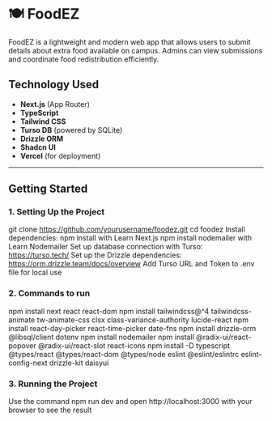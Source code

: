 # 🍽️ FoodEZ

FoodEZ is a lightweight and modern web app that allows users to submit details about extra food available on campus. Admins can view submissions and coordinate food redistribution efficiently.

## Technology Used
- **Next.js** (App Router)
- **TypeScript**
- **Tailwind CSS**
- **Turso DB** (powered by SQLite)
- **Drizzle ORM**
- **Shadcn UI**
- **Vercel** (for deployment)

---
## Getting Started

### 1. **Setting Up the Project**
git clone https://github.com/yourusername/foodez.git
cd foodez
Install dependencies: 
npm install with Learn Next.js
npm install nodemailer with Learn Nodemailer
Set up database connection with Turso: https://turso.tech/
Set up the Drizzle dependencies: https://orm.drizzle.team/docs/overview
Add Turso URL and Token to .env file for local use

### 2. **Commands to run** 
npm install next react react-dom
npm install tailwindcss@^4 tailwindcss-animate tw-animate-css clsx class-variance-authority lucide-react
npm install react-day-picker react-time-picker date-fns
npm install drizzle-orm @libsql/client dotenv
npm install nodemailer
npm install @radix-ui/react-popover @radix-ui/react-slot react-icons
npm install -D typescript @types/react @types/react-dom @types/node eslint @eslint/eslintrc eslint-config-next drizzle-kit daisyui
 
### 3. **Running the Project**
Use the command npm run dev and open http://localhost:3000 with your browser to see the result
